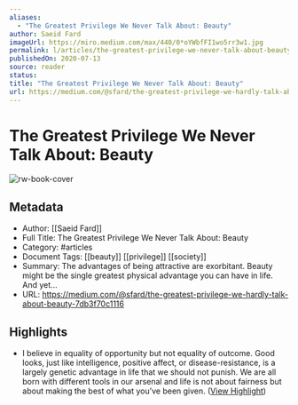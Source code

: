 ```yaml
---
aliases:
  - "The Greatest Privilege We Never Talk About: Beauty"
author: Saeid Fard
imageUrl: https://miro.medium.com/max/440/0*oYWbfFI1wo5rr3w1.jpg
permalink: l/articles/the-greatest-privilege-we-never-talk-about-beauty
publishedOn: 2020-07-13
source: reader
status: 
title: "The Greatest Privilege We Never Talk About: Beauty"
url: https://medium.com/@sfard/the-greatest-privilege-we-hardly-talk-about-beauty-7db3f70c1116
---
```

# The Greatest Privilege We Never Talk About: Beauty

![rw-book-cover](https://miro.medium.com/max/440/0*oYWbfFI1wo5rr3w1.jpg)

## Metadata

- Author: [[Saeid Fard]]
- Full Title: The Greatest Privilege We Never Talk About: Beauty
- Category: #articles
- Document Tags: [[beauty]] [[privilege]] [[society]]
- Summary: The advantages of being attractive are exorbitant. Beauty might be the single greatest physical advantage you can have in life. And yet…
- URL: https://medium.com/@sfard/the-greatest-privilege-we-hardly-talk-about-beauty-7db3f70c1116

## Highlights

- I believe in equality of opportunity but not equality of outcome.
  Good looks, just like intelligence, positive affect, or disease-resistance, is a largely genetic advantage in life that we should not punish. We are all born with different tools in our arsenal and life is not about fairness but about making the best of what you’ve been given. ([View Highlight](https://read.readwise.io/read/01h8416h1rw43fqyzygz2tr5cg))
